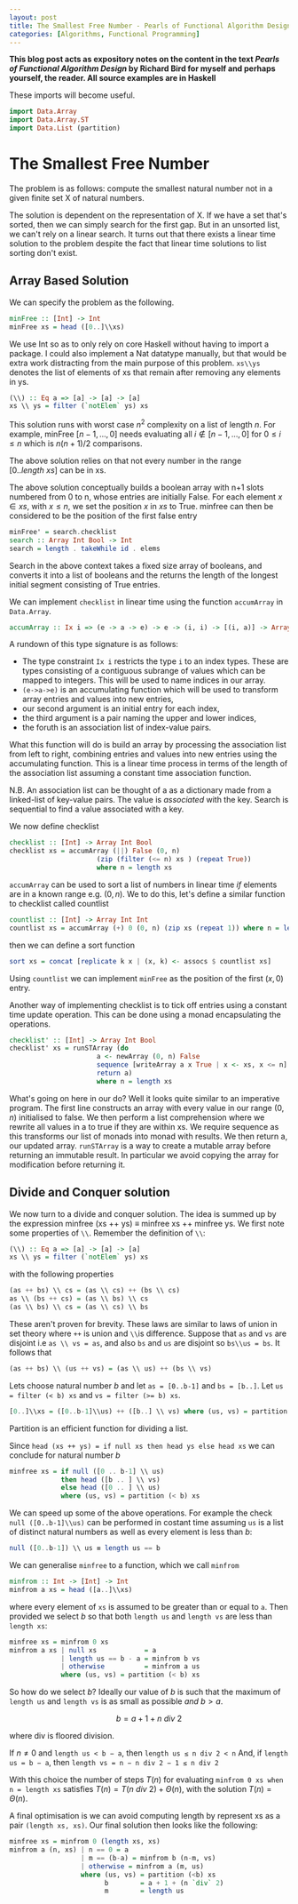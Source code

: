 ```yaml
---
layout: post
title: The Smallest Free Number - Pearls of Functional Algorithm Design
categories: [Algorithms, Functional Programming]
---
```

**This blog post acts as expository notes on the content in the
text _Pearls of Functional Algorithm Design_ by Richard Bird for myself
and perhaps yourself, the reader. All source examples are in Haskell**

These imports will become useful.

``` haskell
import Data.Array
import Data.Array.ST
import Data.List (partition)
```

# The Smallest Free Number

The problem is as follows: compute the smallest natural number not in a given
finite set X of natural numbers.

The solution is dependent on the representation of X. If we have a set
that's sorted, then we can simply search for the first gap. But in an
unsorted list, we can't rely on a linear search.
It turns out that there exists a linear time solution to the
problem despite the fact that linear time solutions to list sorting
don't exist.

## Array Based Solution
We can specify the problem as the following.

```haskell
minFree :: [Int] -> Int
minFree xs = head ([0..]\\xs)
```

We use Int so as to only rely on core Haskell without having to import
a package. I could also implement a Nat datatype manually, but that would
be extra work distracting from the main purpose of this problem.
`xs\\ys` denotes the list of elements of xs that remain after removing
any elements in ys.

```haskell
(\\) :: Eq a => [a] -> [a] -> [a]
xs \\ ys = filter (`notElem` ys) xs
```

This solution runs with worst case $n^2$ complexity on a list of length
$n$. For example, minFree $[n-1, ..., 0]$ needs evaluating all  $i \notin [n-1, ..., 0]$
for $0 \le i \le n$ which is $n(n+1)/2$ comparisons.

The above solution relies on that not every number in the range
$[0 .. length\ xs]$ can be in xs.

The above solution conceptually builds a boolean array with n+1 slots
numbered from 0 to n, whose entries are initially False. For each element
$x \in xs$, with $x \le n$, we set the position $x$ in $xs$ to True.
minfree can then be considered to be the position of the first false
entry

``` haskell
minFree' = search.checklist
search :: Array Int Bool -> Int
search = length . takeWhile id . elems
```

Search in the above context takes a fixed size array of booleans, and
converts it into a list of booleans and the returns the length
of the longest initial segment consisting of True entries.

We can implement `checklist` in linear time using the function
`accumArray` in `Data.Array`.

```haskell
accumArray :: Ix i => (e -> a -> e) -> e -> (i, i) -> [(i, a)] -> Array i e
```

A rundown of this type signature is as follows:

- The type constraint `Ix i` restricts the type `i` to an index types. These
are types consisting of a contiguous subrange of values which
can be mapped to integers. This will be used to name indices
in our array.
- `(e->a->e)` is an accumulating function which will be used to transform
array entries and values into new entries,
- our second argument is an initial entry for each index,
- the third argument is a pair naming the upper and lower indices,
- the foruth is an association list of index-value pairs.

What this function will do is build an array by processing the association
list from left to right, combining entries and values into new entries using
the accumulating function. This is a linear time process in terms of the length
of the association list assuming a constant time association function.

N.B. An association list can be thought of a as a dictionary made from a linked-list
of key-value pairs. The value is *associated* with the key. Search is sequential
to find a value associated with a key.

We now define checklist

```haskell
checklist :: [Int] -> Array Int Bool
checklist xs = accumArray (||) False (0, n)
                      (zip (filter (<= n) xs ) (repeat True))
                      where n = length xs
```

`accumArray` can be used to sort a list of numbers in linear time *if*
elements are in a known range e.g. $(0, n)$. We to do this, let's define a
similar function to checklist called countlist

```haskell
countlist :: [Int] -> Array Int Int
countlist xs = accumArray (+) 0 (0, n) (zip xs (repeat 1)) where n = length xs
```

then we can define a sort function

```haskell
sort xs = concat [replicate k x | (x, k) <- assocs $ countlist xs]
```

Using `countlist` we can implement `minFree` as the position of the first $(x, 0)$ entry.

Another way of implementing checklist is to tick off entries using a constant
time update operation. This can be done using a monad encapsulating the operations.

```haskell
checklist' :: [Int] -> Array Int Bool
checklist' xs = runSTArray (do
                      a <- newArray (0, n) False
                      sequence [writeArray a x True | x <- xs, x <= n]
                      return a)
                      where n = length xs
 ```

What's going on here in our do? Well it looks quite similar to an imperative program.
The first line constructs an array with every value in our range $(0, n)$ initialised
to false. We then perform a list comprehension where we rewrite all values in a
to true if they are within xs. We require sequence as this transforms our list
of monads into monad with results. We then return a, our updated array. `runSTArray`
is a way to create a mutable array before returning an immutable result. In particular
we avoid copying the array for modification before returning it.

## Divide and Conquer solution

We now turn to a divide and conquer solution. The idea is summed up by
the expression minfree (xs ++ ys) $\equiv$ minfree xs ++ minfree ys. We first note some properties of `\\`. Remember the definition of `\\`:

```haskell
(\\) :: Eq a => [a] -> [a] -> [a]
xs \\ ys = filter (`notElem` ys) xs
```

with the following properties

```haskell
(as ++ bs) \\ cs = (as \\ cs) ++ (bs \\ cs)
as \\ (bs ++ cs) = (as \\ bs) \\ cs
(as \\ bs) \\ cs = (as \\ cs) \\ bs
```

These aren't proven for brevity. These laws are similar to laws of union in set theory where
`++` is union and `\\`is difference.
Suppose that `as` and `vs` are disjoint i.e `as \\ vs = as`, and
also `bs` and `us` are disjoint so `bs\\us = bs`. It follows that

```haskell
(as ++ bs) \\ (us ++ vs) = (as \\ us) ++ (bs \\ vs)
```

Lets choose natural number $b$ and let `as = [0..b-1]` and `bs = [b..]`.
Let `us = filter (< b) xs` and `vs = filter (>= b) xs`.

```haskell
[0..]\\xs = ([0..b-1]\\us) ++ ([b..] \\ vs) where (us, vs) = partition ( < b) xs
```

Partition is an efficient function for dividing a list.

Since `head (xs ++ ys) = if null xs then head ys else head xs` we can conclude for natural
number $b$

```haskell
minfree xs = if null ([0 .. b-1] \\ us)
             then head ([b .. ] \\ vs)
             else head ([0 .. ] \\ us)
             where (us, vs) = partition (< b) xs
```

We can speed up some of the above operations. For example the check
`null ([0..b-1]\\us)` can be performed in costant time assuming `us` is a list
of distinct natural numbers as well as every element is less than $b$:

```haskell
null ([0..b-1]) \\ us ≡ length us == b
```

We can generalise `minfree` to a function, which we call `minfrom`

```haskell
minfrom :: Int -> [Int] -> Int
minfrom a xs = head ([a..]\\xs)
```
where every element of `xs` is assumed to be greater than or equal to `a`. Then provided we select
$b$ so that both `length us` and `length vs` are less than `length xs`:

```haskell
minfree xs = minfrom 0 xs
minfrom a xs | null xs            = a
             | length us == b - a = minfrom b vs
             | otherwise          = minfrom a us
             where (us, vs) = partition (< b) xs
```

So how do we select $b$? Ideally our value of $b$ is such that the maximum of `length us` and `length vs` is as small as possible *and* $b\gt a$.

$$
b = a + 1 + n\ div\ 2
$$

where div is floored division.

If $n \ne 0$ and `length us < b − a`, then
`length us ≤ n div 2 < n`
And, if `length us = b − a`, then `length vs = n − n div 2 − 1 ≤ n div 2`

With this choice the number of steps $T(n)$ for evaluating `minfrom 0 xs
when n = length xs` satisfies $T(n) = T(n\ div\ 2) + Θ(n)$, with the solution
$T(n) = Θ(n)$.

A final optimisation is we can avoid computing length by represent xs as a pair `(length xs, xs)`. Our final solution then looks like the following:

```haskell
minfree xs = minfrom 0 (length xs, xs)
minfrom a (n, xs) | n == 0 = a
                  | m == (b-a) = minfrom b (n-m, vs)
                  | otherwise = minfrom a (m, us)
                  where (us, vs) = partition (<b) xs
                        b        = a + 1 + (n `div` 2)
                        m        = length us
```
